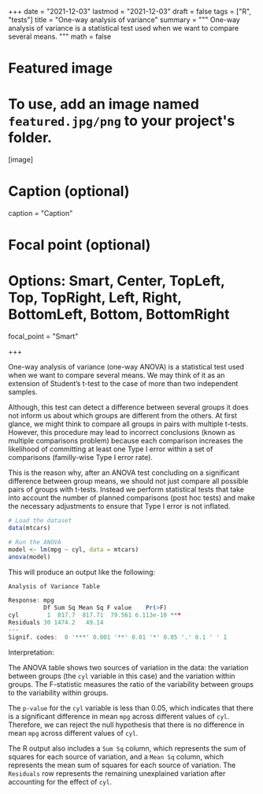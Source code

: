 +++
date = "2021-12-03"
lastmod = "2021-12-03"
draft = false
tags = ["R", "tests"]
title = "One-way analysis of variance"
summary = """
One-way analysis of variance is a statistical test used when we want to compare several means.
"""
math = false

# Featured image
# To use, add an image named `featured.jpg/png` to your project's folder. 
[image]
  # Caption (optional)
  caption = "Caption"
  
  # Focal point (optional)
  # Options: Smart, Center, TopLeft, Top, TopRight, Left, Right, BottomLeft, Bottom, BottomRight
  focal_point = "Smart"

+++

One-way analysis of variance (one-way ANOVA) is a statistical test used when we want to compare several means. We may think of it as an extension of Student’s t-test to the case of more than two independent samples.

Although, this test can detect a difference between several groups it does not inform us about which groups are different from the others. At first glance, we might think to compare all groups in pairs with multiple t-tests. However, this procedure may lead to incorrect conclusions (known as multiple comparisons problem) because each comparison increases the likelihood of committing at least one Type I error within a set of comparisons (familly-wise Type I error rate).

This is the reason why, after an ANOVA test concluding on a significant difference between group means, we should not just compare all possible pairs of groups with t-tests. Instead we perform statistical tests that take into account the number of planned comparisons (post hoc tests) and make the necessary adjustments to ensure that Type I error is not inflated.


```r
# Load the dataset
data(mtcars)

# Run the ANOVA
model <- lm(mpg ~ cyl, data = mtcars)
anova(model)
```

This will produce an output like the following:

```r
Analysis of Variance Table

Response: mpg
          Df Sum Sq Mean Sq F value    Pr(>F)    
cyl        1  817.7  817.71  79.561 6.113e-10 ***
Residuals 30 1474.2   49.14                      
---
Signif. codes:  0 '***' 0.001 '**' 0.01 '*' 0.05 '.' 0.1 ' ' 1
```

Interpretation:

The ANOVA table shows two sources of variation in the data: the variation between groups (the `cyl` variable in this case) and the variation within groups. The F-statistic measures the ratio of the variability between groups to the variability within groups.

The `p-value` for the `cyl` variable is less than 0.05, which indicates that there is a significant difference in mean `mpg` across different values of `cyl`. Therefore, we can reject the null hypothesis that there is no difference in mean `mpg` across different values of `cyl`.

The R output also includes a `Sum Sq` column, which represents the sum of squares for each source of variation, and a `Mean Sq` column, which represents the mean sum of squares for each source of variation. The `Residuals` row represents the remaining unexplained variation after accounting for the effect of `cyl`.
